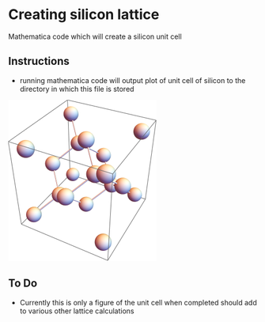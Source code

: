 # Creating silicon lattice

Mathematica code which will create a silicon unit cell

## Instructions
* running mathematica code will output plot of unit cell of silicon to the directory in which this file is stored

![](siUnitCell.png)

## To Do
* Currently this is only a figure of the unit cell when completed should add to various other lattice calculations
